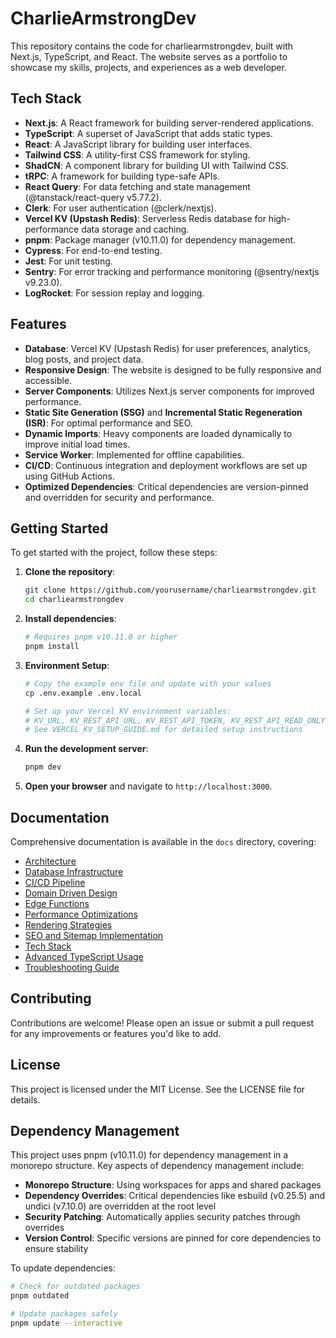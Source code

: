 # CharlieArmstrongDev

This repository contains the code for charliearmstrongdev, built with Next.js, TypeScript, and React. The website serves as a portfolio to showcase my skills, projects, and experiences as a web developer.

## Tech Stack

- **Next.js**: A React framework for building server-rendered applications.
- **TypeScript**: A superset of JavaScript that adds static types.
- **React**: A JavaScript library for building user interfaces.
- **Tailwind CSS**: A utility-first CSS framework for styling.
- **ShadCN**: A component library for building UI with Tailwind CSS.
- **tRPC**: A framework for building type-safe APIs.
- **React Query**: For data fetching and state management (@tanstack/react-query v5.77.2).
- **Clerk**: For user authentication (@clerk/nextjs).
- **Vercel KV (Upstash Redis)**: Serverless Redis database for high-performance data storage and caching.
- **pnpm**: Package manager (v10.11.0) for dependency management.
- **Cypress**: For end-to-end testing.
- **Jest**: For unit testing.
- **Sentry**: For error tracking and performance monitoring (@sentry/nextjs v9.23.0).
- **LogRocket**: For session replay and logging.

## Features

- **Database**: Vercel KV (Upstash Redis) for user preferences, analytics, blog posts, and project data.
- **Responsive Design**: The website is designed to be fully responsive and accessible.
- **Server Components**: Utilizes Next.js server components for improved performance.
- **Static Site Generation (SSG)** and **Incremental Static Regeneration (ISR)**: For optimal performance and SEO.
- **Dynamic Imports**: Heavy components are loaded dynamically to improve initial load times.
- **Service Worker**: Implemented for offline capabilities.
- **CI/CD**: Continuous integration and deployment workflows are set up using GitHub Actions.
- **Optimized Dependencies**: Critical dependencies are version-pinned and overridden for security and performance.

## Getting Started

To get started with the project, follow these steps:

1. **Clone the repository**:

   ```bash
   git clone https://github.com/yourusername/charliearmstrongdev.git
   cd charliearmstrongdev
   ```

2. **Install dependencies**:

   ```bash
   # Requires pnpm v10.11.0 or higher
   pnpm install
   ```

3. **Environment Setup**:

   ```bash
   # Copy the example env file and update with your values
   cp .env.example .env.local
   
   # Set up your Vercel KV environment variables:
   # KV_URL, KV_REST_API_URL, KV_REST_API_TOKEN, KV_REST_API_READ_ONLY_TOKEN
   # See VERCEL_KV_SETUP_GUIDE.md for detailed setup instructions
   ```

4. **Run the development server**:

   ```bash
   pnpm dev
   ```

5. **Open your browser** and navigate to `http://localhost:3000`.

## Documentation

Comprehensive documentation is available in the `docs` directory, covering:

- [Architecture](docs/architecture.md)
- [Database Infrastructure](docs/database.md)
- [CI/CD Pipeline](docs/ci-cd.md)
- [Domain Driven Design](docs/ddd.md)
- [Edge Functions](docs/edge-functions.md)
- [Performance Optimizations](docs/performance.md)
- [Rendering Strategies](docs/rendering-strategies.md)
- [SEO and Sitemap Implementation](docs/seo-sitemap.md)
- [Tech Stack](docs/tech-stack.md)
- [Advanced TypeScript Usage](docs/typescript.md)
- [Troubleshooting Guide](docs/troubleshooting.md)

## Contributing

Contributions are welcome! Please open an issue or submit a pull request for any improvements or features you'd like to add.

## License

This project is licensed under the MIT License. See the LICENSE file for details.

## Dependency Management

This project uses pnpm (v10.11.0) for dependency management in a monorepo structure. Key aspects of dependency management include:

- **Monorepo Structure**: Using workspaces for apps and shared packages
- **Dependency Overrides**: Critical dependencies like esbuild (v0.25.5) and undici (v7.10.0) are overridden at the root level
- **Security Patching**: Automatically applies security patches through overrides
- **Version Control**: Specific versions are pinned for core dependencies to ensure stability

To update dependencies:

```bash
# Check for outdated packages
pnpm outdated

# Update packages safely
pnpm update --interactive
```
